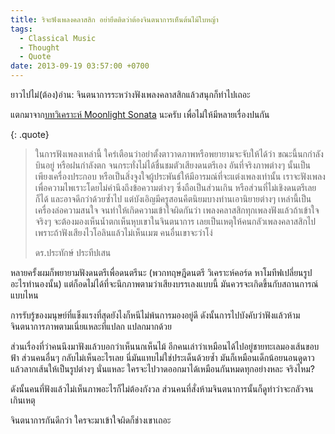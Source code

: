 ```yaml
---
title: ริจะฟังเพลงคลาสสิก อย่ายึดติดว่าต้องจินตนาการเห็นต้นไม้ใบหญ้า
tags:
  - Classical Music
  - Thought
  - Quote
date: 2013-09-19 03:57:00 +0700
---
```


ยาวไปไม่(ต้อง)อ่าน: จินตนาการระหว่างฟังเพลงคลาสสิกแล้วสนุกก็ทำไปเถอะ

แตกมาจาก[บทวิเคราะห์ Moonlight Sonata][moonlight sonata analyse] นะครับ เพื่อไม่ให้มีหลายเรื่องปนกัน

{: .quote}
> ในการฟังเพลงเหล่านี้ ใคร่เตือนว่าอย่าตั้งตาวาดภาพหรือพยายามจะจับให้ได้ว่า ขณะนี้นกกำลังบินอยู่ หรือฝนกำลังตก จนกระทั่งไม่ได้ชื่นชมตัวเสียงดนตรีเอง อันที่จริงภาพต่างๆ นั้นเป็นเพียงเครื่องประกอบ หรือเป็นสิ่งจูงใจผู้ประพันธ์ให้มีอารมณ์ที่จะแต่งเพลงเท่านั้น เราจะฟังเพลงเพื่อความไพเราะโดยไม่คำนึงถึงข้อความต่างๆ ซึ่งถือเป็นส่วนเกิน หรือส่วนที่ไม่เชิงดนตรีเลยก็ได้ และอาจดีกว่าด้วยซ้ำไป แต่บังเอิญมีครูสอนคีตนิยมบางท่านเอานิยายต่างๆ เหล่านี้เป็นเครื่องล่อความสนใจ จนทำให้เกิดความเข้าใจผิดกันว่า เพลงคลาสสิกทุกเพลงฟังแล้วถ้าเข้าใจจริงๆ จะต้องมองเห็นน้ำตกเห็นหุบเขาในจินตนาการ เลยเป็นเหตุให้คนกลัวเพลงคลาสสิกไป เพราะถ้าฟังเสียงไวโอลินแล้วไม่เห็นเมฆ คนอื่นเขาจะว่าโง่
>
> ดร.ประทักษ์ ประทีปเสน

หลายครั้งผมก็พยายามฟังดนตรีเพื่อดนตรีนะ (พวกทฤษฎีดนตรี วิเคราะห์คอร์ด หาโมทีฟเปลี่ยนรูป อะไรทำนองนั้น) แต่ก็อดไม่ได้ที่จะนึกภาพตามว่าเสียงบรรเลงแบบนี้ มันควรจะเกิดขึ้นกับสถานการณ์แบบไหน

การรับรู้ของมนุษย์ที่แข็งแรงที่สุดยังไงก็หนีไม่พ้นการมองอยู่ดี ดังนั้นการไปบังคับว่าฟังแล้วห้ามจินตนาการภาพตามเนี่ยแหละที่แปลก แปลกมากด้วย

ส่วนเรื่องที่ว่าคนนึงมาฟังแล้วบอกว่าเห็นนกเห็นไม้ อีกคนเล่าว่าเหมือนได้ไปอยู่ชายทะเลมองเส้นขอบฟ้า ส่วนคนอื่นๆ กลับไม่เห็นอะไรเลย นี่มันแทบไม่ใช่ประเด็นด้วยซ้ำ มันก็เหมือนเด็กน้อยนอนดูดาวแล้วลากเส้นให้เป็นรูปต่างๆ นั่นแหละ ใครจะไปวาดออกมาได้เหมือนกันหมดทุกอย่างหละ จริงไหม?

ดังนั้นคนที่ฟังแล้วไม่เห็นภาพอะไรก็ไม่ต้องกังวล ส่วนคนที่สั่งห้ามจินตนาการนั้นก็ดูท่าว่าจะกลัวจนเกินเหตุ

จินตนาการกันดีกว่า ใครจะมาเข้าใจผิดก็ช่างเขาเถอะ


[moonlight sonata analyse]: //neizod.blogspot.com/2008/05/blog-post_23.html
